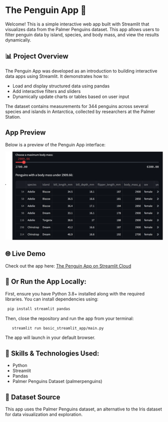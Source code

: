 # The Penguin App 🐧
Welcome! This is a simple interactive web app built with Streamlit that visualizes data from the Palmer Penguins dataset. This app allows users to filter penguin data by island, species, and body mass, and view the results dynamically.

## 📊 Project Overview
The Penguin App was developed as an introduction to building interactive data apps using Streamlit. It demonstrates how to:
- Load and display structured data using pandas
- Add interactive filters and sliders
- Dynamically update charts or tables based on user input

The dataset contains measurements for 344 penguins across several species and islands in Antarctica, collected by researchers at the Palmer Station.

## App Preview
Below is a preview of the Penguin App interface:

![Penguin App Screenshot](pictures/penguin_app_example.png)

## 🌐 Live Demo
Check out the app here: [The Penguin App on Streamlit Cloud](https://thepenguinapp.streamlit.app/)


## 🚀 Or Run the App Locally:
First, ensure you have Python 3.8+ installed along with the required libraries. You can install dependencies using:
   ```bash
    pip install streamlit pandas
   ```
Then, close the repository and run the app from your terminal: 
 ```bash
    streamlit run basic_streamlit_app/main.py
   ```
The app will launch in your default browser.

## 🧠 Skills & Technologies Used:
- Python
- Streamlit
- Pandas
- Palmer Penguins Dataset (palmerpenguins)

## 🐧 Dataset Source
This app uses the Palmer Penguins dataset, an alternative to the Iris dataset for data visualization and exploration.

